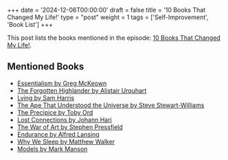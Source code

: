 +++
date = '2024-12-06T00:00:00'
draft = false
title = '10 Books That Changed My Life!'
type = "post"
weight = 1
tags = ['Self-Improvement', 'Book List']
+++

This post lists the books mentioned in the episode: [10 Books That Changed My Life!](https://www.facebook.com/chriswilliamsonlife/videos/10-books-that-changed-my-life/1220567305713937/).

## Mentioned Books

- [Essentialism by Greg McKeown](https://www.amazon.com/s?k=Essentialism+by+Greg+McKeown&tag=podcaststoboo-20)
- [The Forgotten Highlander by Alistair Urquhart](https://www.amazon.com/s?k=The+Forgotten+Highlander+by+Alistair+Urquhart&tag=podcaststoboo-20)
- [Lying by Sam Harris](https://www.amazon.com/s?k=Lying+by+Sam+Harris&tag=podcaststoboo-20)
- [The Ape That Understood the Universe by Steve Stewart-Williams](https://www.amazon.com/s?k=The+Ape+That+Understood+the+Universe+by+Steve+Stewart-Williams&tag=podcaststoboo-20)
- [The Precipice by Toby Ord](https://www.amazon.com/s?k=The+Precipice+by+Toby+Ord&tag=podcaststoboo-20)
- [Lost Connections by Johann Hari](https://www.amazon.com/s?k=Lost+Connections+by+Johann+Hari&tag=podcaststoboo-20)
- [The War of Art by Stephen Pressfield](https://www.amazon.com/s?k=The+War+of+Art+by+Stephen+Pressfield&tag=podcaststoboo-20)
- [Endurance by Alfred Lansing](https://www.amazon.com/s?k=Endurance+by+Alfred+Lansing&tag=podcaststoboo-20)
- [Why We Sleep by Matthew Walker](https://www.amazon.com/s?k=Why+We+Sleep+by+Matthew+Walker&tag=podcaststoboo-20)
- [Models by Mark Manson](https://www.amazon.com/s?k=Models+by+Mark+Manson&tag=podcaststoboo-20)